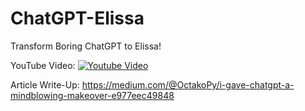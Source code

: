 # ChatGPT-Elissa
Transform Boring ChatGPT to Elissa!

YouTube Video:
[![Youtube Video](https://img.youtube.com/vi/jXVnqTiiLU0/0.jpg)](https://www.youtube.com/watch?v=jXVnqTiiLU0)

Article Write-Up:
https://medium.com/@OctakoPy/i-gave-chatgpt-a-mindblowing-makeover-e977eec49848 
